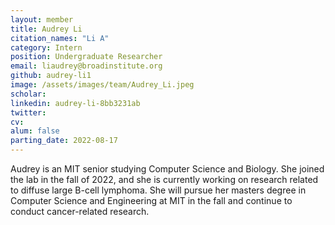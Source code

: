 ```yaml
---
layout: member
title: Audrey Li
citation_names: "Li A"
category: Intern
position: Undergraduate Researcher
email: liaudrey@broadinstitute.org
github: audrey-li1
image: /assets/images/team/Audrey_Li.jpeg
scholar:
linkedin: audrey-li-8bb3231ab
twitter:
cv:
alum: false
parting_date: 2022-08-17
---
```


Audrey is an MIT senior studying Computer Science and Biology. She joined the lab in the fall of 2022, and she is currently working on research related to diffuse large B-cell lymphoma. She will pursue her masters degree in Computer Science and Engineering at MIT in the fall and continue to conduct cancer-related research.
